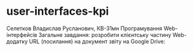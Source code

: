 # user-interfaces-kpi

Селетков Владислав Русланович, КВ-31мн
Програмування Web-інтерфейсів
Загальне завдання: розробити клієнтську частину Web-додатку
URL (посилання) на документ звіту на Google Drive:
